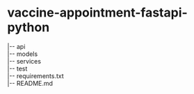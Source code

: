 # vaccine-appointment-fastapi-python

|-- api                         
|-- models                     
|-- services                   
|-- test                       
|-- requirements.txt          
|-- README.md                  
